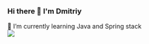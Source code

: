 ### Hi there 👋 I'm Dmitriy
🌱 I’m currently learning  Java and Spring stack </br>
<img src="{https://img.shields.io/badge/Telegram-2CA5E0?style=for-the-badge&logo=telegram&logoColor=white}" />

    
      
